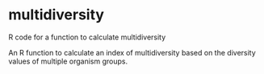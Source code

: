 multidiversity
==============

R code for a function to calculate multidiversity


An R function to calculate an index of multidiversity based on the diversity values of multiple organism groups.
